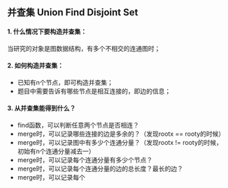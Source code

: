 ## 并查集 Union Find Disjoint Set

#### 1. 什么情况下要构造并查集：
当研究的对象是图数据结构，有多个不相交的连通图时；  

#### 2. 如何构造并查集：
+ 已知有n个节点，即可构造并查集；  
+ 题目中需要告诉有哪些节点是相互连接的，即边的信息；

#### 3. 从并查集能得到什么？
+ find函数，可以判断任意两个节点是否相连？
+ merge时，可以记录哪些连接的边是多余的？（发现rootx == rooty的时候）
+ merge时，可以记录图中有多少个连通分量？（发现rootx != rooty的时候，初始有n个连通分量减去一）
+ merge时，可以记录每个连通分量有多少个节点？
+ merge时，可以记录每个连通分量的边的总长度？最长的边？
+ merge时，可以记录每个

